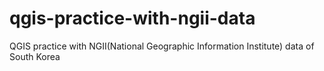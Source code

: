 # qgis-practice-with-ngii-data
QGIS practice with NGII(National Geographic Information Institute) data of South Korea
